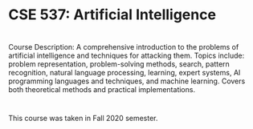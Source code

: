 # CSE 537: Artificial Intelligence
#
Course Description: A comprehensive introduction to the problems of artificial intelligence and techniques for attacking them. Topics include: problem representation, problem-solving methods, search, pattern recognition, natural language processing, learning, expert systems, AI programming languages and techniques, and machine learning. Covers both theoretical methods and practical implementations.
#
This course was taken in Fall 2020 semester.
